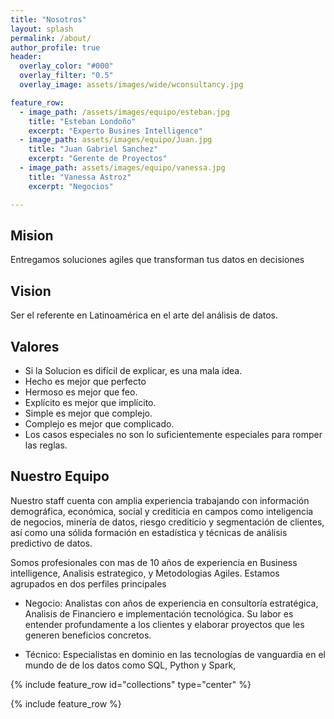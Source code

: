 ```yaml
---
title: "Nosotros"
layout: splash
permalink: /about/
author_profile: true
header:
  overlay_color: "#000"
  overlay_filter: "0.5"  
  overlay_image: assets/images/wide/wconsultancy.jpg

feature_row:
  - image_path: /assets/images/equipo/esteban.jpg
    title: "Esteban Londoño"
    excerpt: "Experto Busines Intelligence"
  - image_path: assets/images/equipo/Juan.jpg
    title: "Juan Gabriel Sanchez"
    excerpt: "Gerente de Proyectos"
  - image_path: assets/images/equipo/vanessa.jpg
    title: "Vanessa Astroz"
    excerpt: "Negocios"

---
```

## Mision

Entregamos soluciones agiles que transforman tus datos en decisiones

## Vision

Ser el referente en Latinoamérica en el arte del análisis de datos. 

## Valores

- Si la Solucion es difícil de explicar, es una mala idea.
- Hecho es mejor que perfecto
- Hermoso es mejor que feo.
- Explícito es mejor que implícito.
- Simple es mejor que complejo.
- Complejo es mejor que complicado.
- Los casos especiales no son lo suficientemente especiales para romper las reglas.

## Nuestro Equipo

Nuestro staff cuenta con amplia experiencia trabajando con información demográfica, económica, social y crediticia en campos como inteligencia de negocios, minería de datos, riesgo crediticio y segmentación de clientes, así como una sólida formación en estadística y técnicas de análisis predictivo de datos.

Somos profesionales con mas de 10 años de experiencia en Business intelligence, Analisis estrategico, y Metodologias Agiles. Estamos agrupados en dos perfiles principales 

- Negocio: Analistas con años de experiencia en consultoría estratégica, Analisis de Financiero e implementación tecnológica. Su labor es entender profundamente a los clientes y elaborar proyectos que les generen beneficios concretos.

- Técnico: Especialistas en dominio en las tecnologías de vanguardia en el mundo de de los datos como  SQL, Python y Spark, 

{% include feature_row id="collections" type="center" %}

{% include feature_row %}
